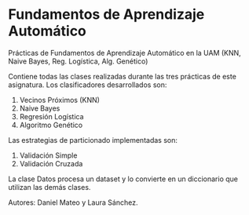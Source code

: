 # Fundamentos de Aprendizaje Automático
Prácticas de Fundamentos de Aprendizaje Automático en la UAM (KNN, Naive Bayes, Reg. Logística, Alg. Genético)

Contiene todas las clases realizadas durante las tres prácticas de este asignatura. Los clasificadores desarrollados son:
1. Vecinos Próximos (KNN)
2. Naive Bayes
3. Regresión Logística
4. Algoritmo Genético

Las estrategias de particionado implementadas son:
1. Validación Simple
2. Validación Cruzada

La clase Datos procesa un dataset y lo convierte en un diccionario que utilizan las demás clases.

Autores: Daniel Mateo y Laura Sánchez.
